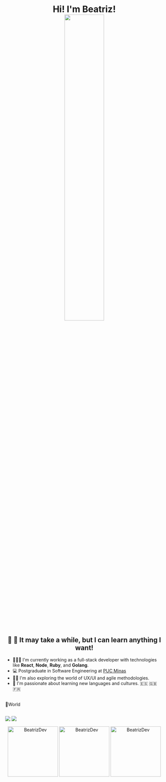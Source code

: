 <h1 align="center">Hi! I'm Beatriz! <br>
<img src="https://i.giphy.com/media/v1.Y2lkPTc5MGI3NjExNDU3ZXRyMXk4aGZjYzA3ZXBjdWdzZ2w0a2UxaWI1cGwxbHZ1c251aSZlcD12MV9pbnRlcm5hbF9naWZfYnlfaWQmY3Q9Zw/100HfDsQD7xKfu/giphy.gif" width="50%">
</h1>
  
<h2 align="center">🚀 💛 It may take a while, but I can learn anything I want!</h2>

- 👩🏽‍💻 I'm currently working as a full-stack developer with technologies like **React**, **Node**, **Ruby**, and **Golang**.
- 💻 Postgraduate in Software Engineering at [PUC Minas](https://www.pucminas.br/destaques/Paginas/default.aspx)
- ✍🏾 I'm also exploring the world of UX/UI and agile methodologies.
- 📕 I'm passionate about learning new languages and cultures. 🇪🇸 🇬🇧 🇫🇷

<br>
📍World <br>

## 
<a href="https://www.linkedin.com/in/beatriz-c-silva-099b7373/" target="_blank"><img src="https://img.shields.io/badge/-LinkedIn-%230077B5?style=for-the-badge&logo=linkedin&logoColor=white" target="_blank"></a>
<a href = "mailto:beatrizcss.dev@gmail.com"><img src="https://img.shields.io/badge/-Gmail-%23333?style=for-the-badge&logo=gmail&logoColor=white" target="_blank"></a>

<div align="center">
<img height="160em" src="https://github-readme-stats.vercel.app/api?username=beatrizcssantos&theme=tokyonight&show_icons=true" alt="BeatrizDev" />
<img height="160em" src="https://github-readme-stats.vercel.app/api/top-langs/?username=beatrizcssantos&layout=compact&langs_count=7&theme=tokyonight" alt="BeatrizDev" />
<img height="160em" src="https://github-readme-streak-stats.herokuapp.com?user=beatrizcssantos&theme=tokyonight" alt="BeatrizDev" />
</div>
